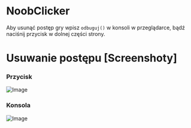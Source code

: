 # NoobClicker
Aby usunąć postęp gry wpisz `odbuguj()` w konsoli w przeglądarce, bądź naciśnij przycisk w dolnej części strony.
# Usuwanie postępu [Screenshoty]
### Przycisk
![Image](https://cdn.discordapp.com/attachments/466617302364848138/593514095827746836/image.png)
### Konsola
![Image](https://cdn.discordapp.com/attachments/466617302364848138/593514111690604545/Image2.png)
